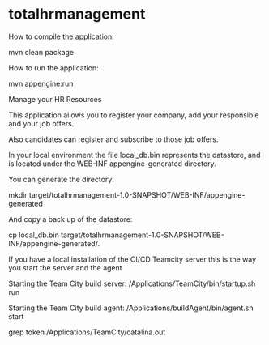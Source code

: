 # totalhrmanagement
How to compile the application:

mvn clean package

How to run the application:

mvn appengine:run


Manage your HR Resources

This application allows you to register your company, add your responsible and your job offers.

Also candidates can register and subscribe to those job offers.

In your local environment the file local_db.bin represents the datastore, and is located under the WEB-INF appengine-generated directory.

You can generate the directory:

mkdir target/totalhrmanagement-1.0-SNAPSHOT/WEB-INF/appengine-generated

And copy a back up of the datastore:

cp local_db.bin target/totalhrmanagement-1.0-SNAPSHOT/WEB-INF/appengine-generated/.

If you have a local installation of the CI/CD Teamcity server this is the way you start the server and the agent

Starting the Team City build server:
/Applications/TeamCity/bin/startup.sh run

Starting the Team City build agent:
/Applications/buildAgent/bin/agent.sh start

grep token /Applications/TeamCity/catalina.out